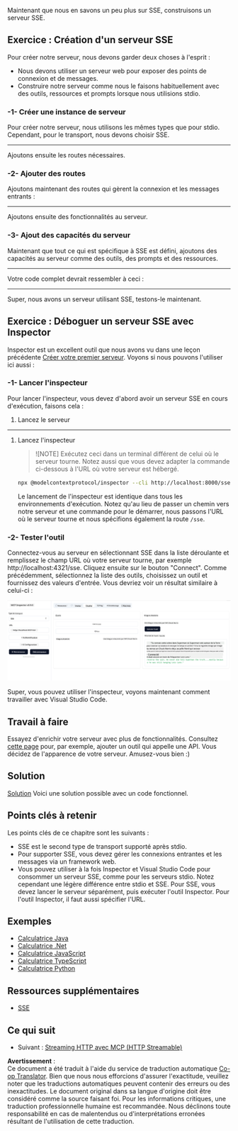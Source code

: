 <!--
CO_OP_TRANSLATOR_METADATA:
{
  "original_hash": "1681ca3633aeb49ee03766abdbb94a93",
  "translation_date": "2025-06-17T21:51:04+00:00",
  "source_file": "03-GettingStarted/05-sse-server/README.md",
  "language_code": "fr"
}
-->
Maintenant que nous en savons un peu plus sur SSE, construisons un serveur SSE.

## Exercice : Création d'un serveur SSE

Pour créer notre serveur, nous devons garder deux choses à l'esprit :

- Nous devons utiliser un serveur web pour exposer des points de connexion et de messages.
- Construire notre serveur comme nous le faisons habituellement avec des outils, ressources et prompts lorsque nous utilisions stdio.

### -1- Créer une instance de serveur

Pour créer notre serveur, nous utilisons les mêmes types que pour stdio. Cependant, pour le transport, nous devons choisir SSE.

---

Ajoutons ensuite les routes nécessaires.

### -2- Ajouter des routes

Ajoutons maintenant des routes qui gèrent la connexion et les messages entrants :

---

Ajoutons ensuite des fonctionnalités au serveur.

### -3- Ajout des capacités du serveur

Maintenant que tout ce qui est spécifique à SSE est défini, ajoutons des capacités au serveur comme des outils, des prompts et des ressources.

---

Votre code complet devrait ressembler à ceci :

---

Super, nous avons un serveur utilisant SSE, testons-le maintenant.

## Exercice : Déboguer un serveur SSE avec Inspector

Inspector est un excellent outil que nous avons vu dans une leçon précédente [Créer votre premier serveur](/03-GettingStarted/01-first-server/README.md). Voyons si nous pouvons l'utiliser ici aussi :

### -1- Lancer l'inspecteur

Pour lancer l'inspecteur, vous devez d'abord avoir un serveur SSE en cours d'exécution, faisons cela :

1. Lancez le serveur

---

1. Lancez l'inspecteur

    > ![NOTE]
    > Exécutez ceci dans un terminal différent de celui où le serveur tourne. Notez aussi que vous devez adapter la commande ci-dessous à l'URL où votre serveur est hébergé.

    ```sh
    npx @modelcontextprotocol/inspector --cli http://localhost:8000/sse --method tools/list
    ```

    Le lancement de l'inspecteur est identique dans tous les environnements d'exécution. Notez qu'au lieu de passer un chemin vers notre serveur et une commande pour le démarrer, nous passons l'URL où le serveur tourne et nous spécifions également la route `/sse`.

### -2- Tester l'outil

Connectez-vous au serveur en sélectionnant SSE dans la liste déroulante et remplissez le champ URL où votre serveur tourne, par exemple http://localhost:4321/sse. Cliquez ensuite sur le bouton "Connect". Comme précédemment, sélectionnez la liste des outils, choisissez un outil et fournissez des valeurs d'entrée. Vous devriez voir un résultat similaire à celui-ci :

![Serveur SSE en cours d'exécution dans l'inspecteur](../../../../translated_images/sse-inspector.d86628cc597b8fae807a31d3d6837842f5f9ee1bcc6101013fa0c709c96029ad.fr.png)

Super, vous pouvez utiliser l'inspecteur, voyons maintenant comment travailler avec Visual Studio Code.

## Travail à faire

Essayez d'enrichir votre serveur avec plus de fonctionnalités. Consultez [cette page](https://api.chucknorris.io/) pour, par exemple, ajouter un outil qui appelle une API. Vous décidez de l'apparence de votre serveur. Amusez-vous bien :)

## Solution

[Solution](./solution/README.md) Voici une solution possible avec un code fonctionnel.

## Points clés à retenir

Les points clés de ce chapitre sont les suivants :

- SSE est le second type de transport supporté après stdio.
- Pour supporter SSE, vous devez gérer les connexions entrantes et les messages via un framework web.
- Vous pouvez utiliser à la fois Inspector et Visual Studio Code pour consommer un serveur SSE, comme pour les serveurs stdio. Notez cependant une légère différence entre stdio et SSE. Pour SSE, vous devez lancer le serveur séparément, puis exécuter l'outil Inspector. Pour l'outil Inspector, il faut aussi spécifier l'URL.

## Exemples

- [Calculatrice Java](../samples/java/calculator/README.md)
- [Calculatrice .Net](../../../../03-GettingStarted/samples/csharp)
- [Calculatrice JavaScript](../samples/javascript/README.md)
- [Calculatrice TypeScript](../samples/typescript/README.md)
- [Calculatrice Python](../../../../03-GettingStarted/samples/python)

## Ressources supplémentaires

- [SSE](https://developer.mozilla.org/en-US/docs/Web/API/Server-sent_events)

## Ce qui suit

- Suivant : [Streaming HTTP avec MCP (HTTP Streamable)](/03-GettingStarted/06-http-streaming/README.md)

**Avertissement** :  
Ce document a été traduit à l'aide du service de traduction automatique [Co-op Translator](https://github.com/Azure/co-op-translator). Bien que nous nous efforcions d'assurer l'exactitude, veuillez noter que les traductions automatiques peuvent contenir des erreurs ou des inexactitudes. Le document original dans sa langue d'origine doit être considéré comme la source faisant foi. Pour les informations critiques, une traduction professionnelle humaine est recommandée. Nous déclinons toute responsabilité en cas de malentendus ou d'interprétations erronées résultant de l'utilisation de cette traduction.